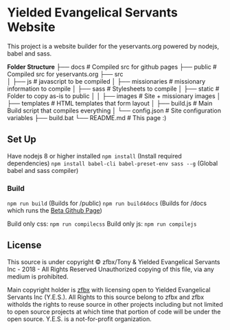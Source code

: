 # Yielded Evangelical Servants Website

This project is a website builder for the yeservants.org powered by nodejs, babel and sass.

**Folder Structure**
├── docs                # Compiled src for github pages
├── public              # Compiled src for yeservants.org
├── src                 
│   ├── js              # javascript to be compiled
│   ├── missionaries    # missionary information to compile
│   ├── sass            # Stylesheets to compile
│   ├── static          # Folder to copy as-is to public
│   │   ├──  images     # Site + missionary images
│   ├── templates       # HTML templates that form layout
│   ├── build.js        # Main Build script that compiles everything
│   └── config.json     # Site configuration variables
├── build.bat 
└── README.md           # This page :)



## Set Up
Have nodejs 8 or higher installed
`npm install` (Install required dependencies)
`npm install babel-cli babel-preset-env sass --g` (Global babel and sass compiler)

### Build
`npm run build` (Builds for /public)
`npm run build4docs` (Builds for /docs which runs the [Beta Github Page](https://yeservants.github.io/website/))

Build only css: `npm run compilecss`
Build only js: `npm run compilejs`

## License
This source is under copyright © zfbx/Tony & Yielded Evangelical Servants Inc - 2018 - All Rights Reserved
Unauthorized copying of this file, via any medium is prohibited.

Main copyright holder is [zfbx](http://github.com/zfbx) with licensing open to Yielded Evangelical Servants Inc (Y.E.S.).
All Rights to this source belong to zfbx and zfbx witholds the rights to reuse source in other projects including but not limited to open source projects at which time that portion of code will be under the open source. Y.E.S. is a not-for-profit organization.